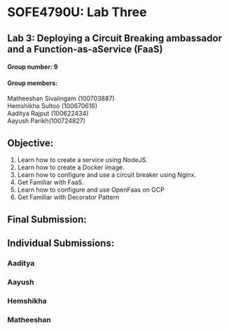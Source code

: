 # SOFE4790U: Lab Three
## Lab 3: Deploying a Circuit Breaking ambassador and a Function-as-aService (FaaS) <br>

#### Group number: 9
#### Group members: 
Matheeshan Sivalingam (100703887)<br>
Hemshikha Sultoo (100670616) <br>
Aaditya Rajput (100622434) <br>
Aayush Parikh(100724827) 


## Objective:
1. Learn how to create a service using NodeJS.
2. Learn how to create a Docker image.
3. Learn how to configure and use a circuit breaker using Nginx.
4. Get Familiar with FaaS.
5. Learn how to configure and use OpenFaas on GCP
6. Get Familiar with Decorator Pattern

## Final Submission:


## Individual Submissions:

### Aaditya


### Aayush



### Hemshikha 


### Matheeshan 





